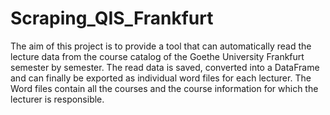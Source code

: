 # Scraping_QIS_Frankfurt

The aim of this project is to provide a tool that can automatically read the lecture data from the course catalog of the Goethe University Frankfurt semester by semester. 
The read data is saved, converted into a DataFrame and can finally be exported as individual word files for each lecturer. The Word files contain all the courses and the course information for which the lecturer is responsible.
